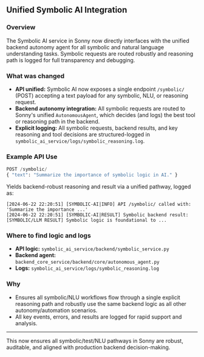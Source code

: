 ## Unified Symbolic AI Integration

### Overview
The Symbolic AI service in Sonny now directly interfaces with the unified backend autonomy agent for all symbolic and natural language understanding tasks. Symbolic requests are routed robustly and reasoning path is logged for full transparency and debugging.

### What was changed
- **API unified:** Symbolic AI now exposes a single endpoint `/symbolic/` (POST) accepting a text payload for any symbolic, NLU, or reasoning request.
- **Backend autonomy integration:** All symbolic requests are routed to Sonny's unified `AutonomousAgent`, which decides (and logs) the best tool or reasoning path in the backend.
- **Explicit logging:** All symbolic requests, backend results, and key reasoning and tool decisions are structured-logged in `symbolic_ai_service/logs/symbolic_reasoning.log`.

### Example API Use
```python
POST /symbolic/
{ "text": "Summarize the importance of symbolic logic in AI." }
```
Yields backend-robust reasoning and result via a unified pathway, logged as:
```
[2024-06-22 22:20:51] [SYMBOLIC-AI|INFO] API /symbolic/ called with: 'Summarize the importance ...'
[2024-06-22 22:20:51] [SYMBOLIC-AI|RESULT] Symbolic backend result: [SYMBOLIC/LLM RESULT] Symbolic logic is foundational to ...
```

### Where to find logic and logs
- **API logic:** `symbolic_ai_service/backend/symbolic_service.py`
- **Backend agent:** `backend_core_service/backend/core/autonomous_agent.py`
- **Logs:** `symbolic_ai_service/logs/symbolic_reasoning.log`

### Why
- Ensures all symbolic/NLU workflows flow through a single explicit reasoning path and robustly use the same backend logic as all other autonomy/automation scenarios.
- All key events, errors, and results are logged for rapid support and analysis.

---
This now ensures all symbolic/test/NLU pathways in Sonny are robust, auditable, and aligned with production backend decision-making.